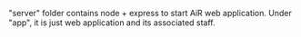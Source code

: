 "server" folder contains node + express to start AiR web application.
Under "app", it is just web application and its associated staff.
